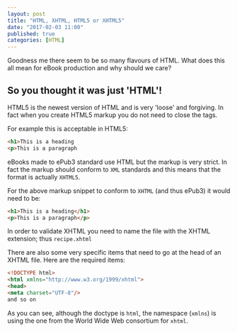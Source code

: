 ```yaml
---
layout: post
title: "HTML, XHTML, HTML5 or XHTML5"
date: "2017-02-03 11:00"
published: true
categories: [HTML]
---
```

Goodness me there seem to be so many flavours of HTML. What does this all mean for eBook production and why should we care?

## So you thought it was just 'HTML'!

HTML5 is the newest version of HTML and is very 'loose' and forgiving. In fact when you create HTML5 markup you do not need to close the tags.

For example this is acceptable in HTML5:

```html
<h1>This is a heading
<p>This is a paragraph
```

eBooks made to ePub3 standard use HTML but the markup is very strict. In fact the markup should conform to `XML` standards and this means that the format is actually `XHTML5`.

For the above markup snippet to conform to `XHTML` (and thus ePub3) it would need to be:

```html
<h1>This is a heading</h1>
<p>This is a paragraph</p>
```

In order to validate XHTML you need to name the file with the XHTML extension; thus `recipe.xhtml`

There are also some very specific items that need to go at the head of an XHTML file. Here are the required items:

```html
<!DOCTYPE html>
<html xmlns="http://www.w3.org/1999/xhtml">
<head>
<meta charset="UTF-8"/>
and so on
```

As you can see, although the doctype is `html`, the namespace (`xmlns`) is using the one from the World Wide Web consortium for `xhtml`.

